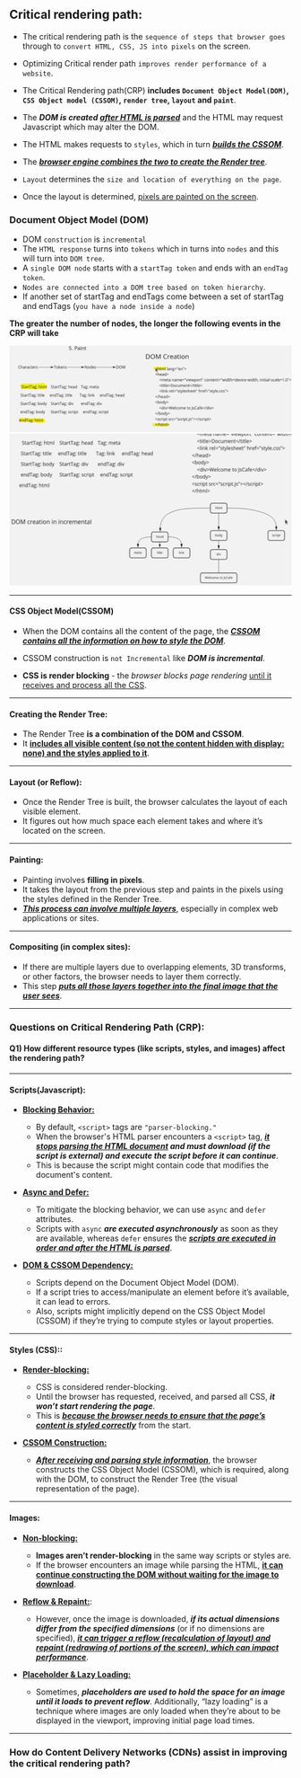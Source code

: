 ## Critical rendering path:

- The critical rendering path is the `sequence of steps that browser goes` through to `convert HTML, CSS, JS into pixels` on the screen.

- Optimizing Critical render path `improves render performance of a website`.

- The Critical Rendering path(CRP) **includes `Document Object Model(DOM)`, `CSS Object model (CSSOM)`, `render tree`, `layout` and `paint`**.

- The **_DOM is created <u>after HTML is parsed</u>_** and the HTML may request Javascript which may alter the DOM.

- The HTML makes requests to `styles`, which in turn **_<u>builds the CSSOM</u>_**.

- The **_<u>browser engine combines the two to create the Render tree</u>_**.

- `Layout` determines the `size and location of everything on the page`.
- Once the layout is determined, <u>pixels are painted on the screen</u>.

### Document Object Model (DOM)

- DOM `construction` is `incremental`
- The `HTML response` turns into `tokens` which in turns into `nodes` and this will turn into `DOM tree`.
- A `single DOM node` starts with a `startTag token` and ends with an `endTag token`.
- `Nodes are connected into a DOM tree based on token hierarchy`.
- If another set of startTag and endTags come between a set of startTag and endTags (`you have a node inside a node`)

**The greater the number of nodes, the longer the following events in the CRP will take**

![alt text](image-1.png)
![alt text](image.png)

---

#### CSS Object Model(CSSOM)

- When the DOM contains all the content of the page, the **_<u>CSSOM contains all the information on how to style the DOM</u>_**.

- CSSOM construction is `not Incremental` like **_DOM is incremental_**.

- **CSS is render blocking** - the _browser blocks page rendering_ <u>until it receives and process all the CSS</u>.

---

#### Creating the Render Tree:

- The Render Tree **is a combination of the DOM and CSSOM**.
- It **<u>includes all visible content (so not the content hidden with display: none) and the styles applied to it</u>**.

---

#### Layout (or Reflow):

- Once the Render Tree is built, the browser calculates the layout of each visible element.
- It figures out how much space each element takes and where it’s located on the screen.

---

#### Painting:

- Painting involves **filling in pixels**.
- It takes the layout from the previous step and paints in the pixels using the styles defined in the Render Tree.
- **_<u>This process can involve multiple layers</u>_**, especially in complex web applications or sites.

---

#### Compositing (in complex sites):

- If there are multiple layers due to overlapping elements, 3D transforms, or other factors, the browser needs to layer them correctly.
- This step **_<u>puts all those layers together into the final image that the user sees</u>_**.

---

### Questions on Critical Rendering Path (CRP):

#### Q1) How different resource types (like scripts, styles, and images) affect the rendering path?

---

#### Scripts(Javascript):

- **<u>Blocking Behavior:</u>**

  - By default, `<script>` tags are `"parser-blocking."`
  - When the browser's HTML parser encounters a `<script>` tag, **_<u>it stops parsing the HTML document</u> and must download (if the script is external) and execute the script before it can continue_**.
  - This is because the script might contain code that modifies the document's content.
    <br/>

- **<u> Async and Defer:</u>**

  - To mitigate the blocking behavior, we can use `async` and `defer` attributes.
  - Scripts with `async` **_are executed asynchronously_** as soon as they are available, whereas `defer` ensures the **_<u>scripts are executed in order and after the HTML is parsed</u>_**.
    <br/>

- **<u>DOM & CSSOM Dependency:</u>**
  - Scripts depend on the Document Object Model (DOM).
  - If a script tries to access/manipulate an element before it’s available, it can lead to errors.
  - Also, scripts might implicitly depend on the CSS Object Model (CSSOM) if they’re trying to compute styles or layout properties.

---

#### Styles (CSS)::

- **<u>Render-blocking:</u>**

  - CSS is considered render-blocking.
  - Until the browser has requested, received, and parsed all CSS, **_it won’t start rendering the page_**.
  - This is **_<u>because the browser needs to ensure that the page’s content is styled correctly</u>_** from the start.
    <br/>

- **<u>CSSOM Construction:</u>**
  - **_<u>After receiving and parsing style information</u>_**, the browser constructs the CSS Object Model (CSSOM), which is required, along with the DOM, to construct the Render Tree (the visual representation of the page).

---

#### Images:

- **<u>Non-blocking:</u>**

  - **Images aren’t render-blocking** in the same way scripts or styles are.
  - If the browser encounters an image while parsing the HTML, **<u>it can continue constructing the DOM without waiting for the image to download</u>**.
    <br/>

- **<u>Reflow & Repaint:</u>**:
  - However, once the image is downloaded, **_if its actual dimensions differ from the specified dimensions_** (or if no dimensions are specified), **_<u>it can trigger a reflow (recalculation of layout) and repaint (redrawing of portions of the screen), which can impact performance</u>_**.
    <br/>
- **<u>Placeholder & Lazy Loading:</u>**
  - Sometimes, **_placeholders are used to hold the space for an image until it loads to prevent reflow_**. Additionally, “lazy loading” is a technique where images are only loaded when they’re about to be displayed in the viewport, improving initial page load times.

---

### How do Content Delivery Networks (CDNs) assist in improving the critical rendering path?
